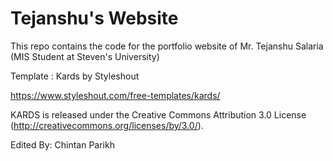 # Tejanshu's Website
This repo contains the code for the portfolio website of Mr. Tejanshu Salaria (MIS Student at Steven's University)

Template : Kards by Styleshout

https://www.styleshout.com/free-templates/kards/

KARDS is released under the Creative Commons Attribution 3.0 License (http://creativecommons.org/licenses/by/3.0/).

Edited By: Chintan Parikh
